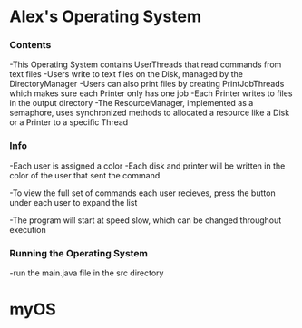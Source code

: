# Alex's Operating System

### Contents

-This Operating System contains UserThreads that read commands from text files
-Users write to text files on the Disk, managed by the DirectoryManager
-Users can also print files by creating PrintJobThreads which makes sure each Printer only has one job
-Each Printer writes to files in the output directory
-The ResourceManager, implemented as a semaphore, uses synchronized methods to allocated a resource like a Disk or a Printer to a specific Thread

### Info

-Each user is assigned a color
-Each disk and printer will be written in the color of the user that sent the command

-To view the full set of commands each user recieves, press the button under each user to expand the list

-The program will start at speed slow, which can be changed throughout execution

### Running the Operating System
-run the main.java file in the src directory
# myOS
